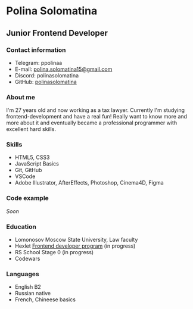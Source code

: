 # Polina Solomatina
## Junior Frontend Developer
### Contact information
* Telegram: ppolinaa
* E-mail: polina.solomatina15@gmail.com
* Discord: polinasolomatina
* GitHub: [polinasolomatina](https://github.com/PolinaSolomatina)

### About me
I'm 27 years old and now working as a tax lawyer. Currently I'm studying frontend-development and have a real fun! Really want to know more and more about it and eventually became a professional programmer with excellent hard skills.

### Skills
* HTML5, CSS3
* JavaScript Basics
* Git, GitHub
* VSCode
* Adobe Illustrator, AfterEffects, Photoshop, Cinema4D, Figma

### Code example
*Soon*

### Education
* Lomonosov Moscow State University, Law faculty
* Hexlet [Frontend developer program](https://ru.hexlet.io/u/polina-solomatina) (in progress)
* RS School Stage 0 (in progress)
* Codewars

### Languages
* English B2
* Russian native
* French, Chineese basics

